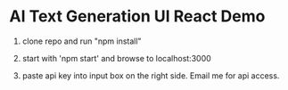 # AI Text Generation UI React Demo

1. clone repo and run "npm install"

2. start with 'npm start' and browse to localhost:3000

3. paste api key into input box on the right side. Email me for api access.